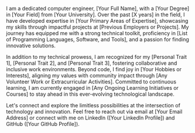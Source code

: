 ---
---

I am a dedicated computer engineer, [Your Full Name], with a [Your Degree] in [Your Field] from [Your University]. Over the past [X years] in the field, I have developed expertise in [Your Primary Areas of Expertise], showcasing my skills through impactful projects at [Previous Employers or Projects]. My journey has equipped me with a strong technical toolkit, proficiency in [List of Programming Languages, Software, and Tools], and a passion for finding innovative solutions.

In addition to my technical prowess, I am recognized for my [Personal Trait 1], [Personal Trait 2], and [Personal Trait 3], fostering collaborative and inclusive work environments. Beyond code, I find joy in [Your Hobbies or Interests], aligning my values with community impact through [Any Volunteer Work or Extracurricular Activities]. Committed to continuous learning, I am currently engaged in [Any Ongoing Learning Initiatives or Courses] to stay ahead in this ever-evolving technological landscape.

Let's connect and explore the limitless possibilities at the intersection of technology and innovation. Feel free to reach out via email at [Your Email Address] or connect with me on LinkedIn ([Your LinkedIn Profile]) and GitHub ([Your GitHub Profile]).

